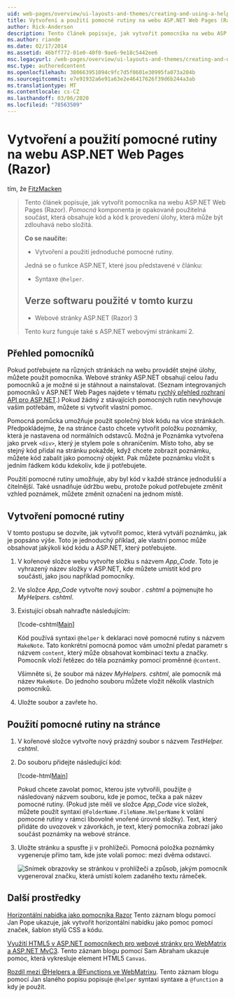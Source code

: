 ```yaml
---
uid: web-pages/overview/ui-layouts-and-themes/creating-and-using-a-helper-in-an-aspnet-web-pages-site
title: Vytvoření a použití pomocné rutiny na webu ASP.NET Web Pages (Razor) | Microsoft Docs
author: Rick-Anderson
description: Tento článek popisuje, jak vytvořit pomocníka na webu ASP.NET Web Pages (Razor). Pomocná komponenta je opakovaně použitelná součást, která zahrnuje kód a označení ke výkonu...
ms.author: riande
ms.date: 02/17/2014
ms.assetid: 46bff772-01e0-40f0-9ae6-9e18c5442ee6
msc.legacyurl: /web-pages/overview/ui-layouts-and-themes/creating-and-using-a-helper-in-an-aspnet-web-pages-site
msc.type: authoredcontent
ms.openlocfilehash: 380663951094c9fc7d5f0601e30995fa073a204b
ms.sourcegitcommit: e7e91932a6e91a63e2e46417626f39d6b244a3ab
ms.translationtype: MT
ms.contentlocale: cs-CZ
ms.lasthandoff: 03/06/2020
ms.locfileid: "78563509"
---
```

# <a name="creating-and-using-a-helper-in-an-aspnet-web-pages-razor-site"></a>Vytvoření a použití pomocné rutiny na webu ASP.NET Web Pages (Razor)

tím, že [FitzMacken](https://github.com/tfitzmac)

> Tento článek popisuje, jak vytvořit pomocníka na webu ASP.NET Web Pages (Razor). *Pomocná* komponenta je opakovaně použitelná součást, která obsahuje kód a kód k provedení úlohy, která může být zdlouhavá nebo složitá.
> 
> **Co se naučíte:** 
> 
> - Vytvoření a použití jednoduché pomocné rutiny.
> 
> Jedná se o funkce ASP.NET, které jsou představené v článku:
> 
> - Syntaxe `@helper`.
>   
> 
> ## <a name="software-versions-used-in-the-tutorial"></a>Verze softwaru použité v tomto kurzu
> 
> 
> - Webové stránky ASP.NET (Razor) 3
>   
> 
> Tento kurz funguje také s ASP.NET webovými stránkami 2.

## <a name="overview-of-helpers"></a>Přehled pomocníků

Pokud potřebujete na různých stránkách na webu provádět stejné úlohy, můžete použít pomocníka. Webové stránky ASP.NET obsahují celou řadu pomocníků a je možné si je stáhnout a nainstalovat. (Seznam integrovaných pomocníků v ASP.NET Web Pages najdete v tématu [rychlý přehled rozhraní API pro ASP.NET](https://go.microsoft.com/fwlink/?LinkId=202907).) Pokud žádný z stávajících pomocných rutin nevyhovuje vašim potřebám, můžete si vytvořit vlastní pomoc.

Pomocná pomůcka umožňuje použít společný blok kódu na více stránkách. Předpokládejme, že na stránce často chcete vytvořit položku poznámky, která je nastavena od normálních odstavců. Možná je Poznámka vytvořena jako prvek `<div>`, který je stylem pole s ohraničením. Místo toho, aby se stejný kód přidal na stránku pokaždé, když chcete zobrazit poznámku, můžete kód zabalit jako pomocný objekt. Pak můžete poznámku vložit s jedním řádkem kódu kdekoliv, kde ji potřebujete.

Použití pomocné rutiny umožňuje, aby byl kód v každé stránce jednodušší a čitelnější. Také usnadňuje údržbu webu, protože pokud potřebujete změnit vzhled poznámek, můžete změnit označení na jednom místě.

## <a name="creating-a-helper"></a>Vytvoření pomocné rutiny

V tomto postupu se dozvíte, jak vytvořit pomoc, která vytváří poznámku, jak je popsáno výše. Toto je jednoduchý příklad, ale vlastní pomoc může obsahovat jakýkoli kód kódu a ASP.NET, který potřebujete.

1. V kořenové složce webu vytvořte složku s názvem *App\_Code*. Toto je vyhrazený název složky v ASP.NET, kde můžete umístit kód pro součásti, jako jsou například pomocníky.
2. Ve složce *App\_Code* vytvořte nový soubor *. cshtml* a pojmenujte ho *MyHelpers. cshtml*.
3. Existující obsah nahraďte následujícím:

    [!code-cshtml[Main](creating-and-using-a-helper-in-an-aspnet-web-pages-site/samples/sample1.cshtml)]

    Kód používá syntaxi `@helper` k deklaraci nové pomocné rutiny s názvem `MakeNote`. Tato konkrétní pomocná pomoc vám umožní předat parametr s názvem `content`, který může obsahovat kombinaci textu a značky. Pomocník vloží řetězec do těla poznámky pomocí proměnné `@content`.

    Všimněte si, že soubor má název *MyHelpers. cshtml*, ale pomocník má název `MakeNote`. Do jednoho souboru můžete vložit několik vlastních pomocníků.
4. Uložte soubor a zavřete ho.

## <a name="using-the-helper-in-a-page"></a>Použití pomocné rutiny na stránce

1. V kořenové složce vytvořte nový prázdný soubor s názvem *TestHelper. cshtml*.
2. Do souboru přidejte následující kód:

    [!code-html[Main](creating-and-using-a-helper-in-an-aspnet-web-pages-site/samples/sample2.html)]

    Pokud chcete zavolat pomoc, kterou jste vytvořili, použijte `@` následovaný názvem souboru, kde je pomoc, tečka a pak název pomocné rutiny. (Pokud jste měli ve složce *App\_Code* více složek, můžete použít syntaxi `@FolderName.FileName.HelperName` k volání pomocné rutiny v rámci libovolné vnořené úrovně složky). Text, který přidáte do uvozovek v závorkách, je text, který pomocníka zobrazí jako součást poznámky na webové stránce.
3. Uložte stránku a spusťte ji v prohlížeči. Pomocná položka poznámky vygeneruje přímo tam, kde jste volali pomoc: mezi dvěma odstavci.

    ![Snímek obrazovky se stránkou v prohlížeči a způsob, jakým pomocník vygeneroval značku, která umístí kolem zadaného textu rámeček.](creating-and-using-a-helper-in-an-aspnet-web-pages-site/_static/image1.png)

## <a name="additional-resources"></a>Další prostředky

[Horizontální nabídka jako pomocníka Razor](http://mikepope.com/blog/DisplayBlog.aspx?permalink=2341) Tento záznam blogu pomocí Jan Pope ukazuje, jak vytvořit horizontální nabídku jako pomoc pomocí značek, šablon stylů CSS a kódu.

[Využití HTML5 v ASP.NET pomocníkech pro webové stránky pro WebMatrix a ASP.NET MvC3](http://geekswithblogs.net/wildturtle/archive/2010/11/08/html5-in-asp.net-web-pages-helpers-for-webmatrix-and_aspnet_mvc3.aspx). Tento záznam blogu pomocí Sam Abraham ukazuje pomoc, která vykresluje element HTML5 `Canvas`.

[Rozdíl mezi @Helpers a @Functions ve WebMatrixu](http://www.mikesdotnetting.com/Article/173/The-Difference-Between-@Helpers-and-@Functions-In-WebMatrix). Tento záznam blogu pomocí Jan slaného popisu popisuje `@helper` syntaxi syntaxe a `@function` a kdy je použít.
